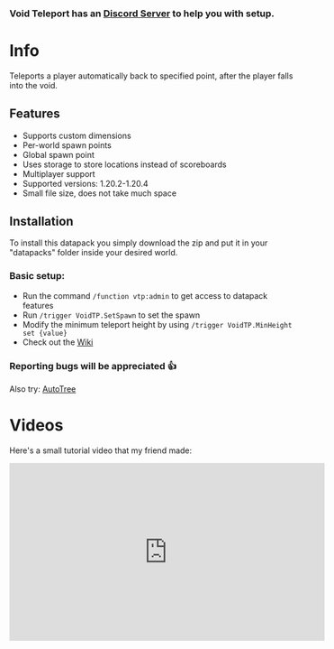 ### Void Teleport has an [Discord Server](https://discord.com/invite/5jTmCzjvZQ) to help you with setup.

# Info
Teleports a player automatically back to specified point, after the player falls into the void.

## Features
- Supports custom dimensions
- Per-world spawn points
- Global spawn point
- Uses storage to store locations instead of scoreboards
- Multiplayer support
- Supported versions: 1.20.2-1.20.4
- Small file size, does not take much space

## Installation
To install this datapack you simply download the zip and put it in your "datapacks" folder inside your desired world.

### Basic setup:
- Run the command ```/function vtp:admin``` to get access to datapack features
- Run ```/trigger VoidTP.SetSpawn``` to set the spawn
- Modify the  minimum teleport height by using ```/trigger VoidTP.MinHeight set {value}```
- Check out the [Wiki](https://github.com/Phero-Network/VoidTP/wiki)

### Reporting bugs will be appreciated 👍

Also try: [AutoTree](https://modrinth.com/datapack/auto-tree)

# Videos
Here's a small tutorial video that my friend made:
<iframe width="560" height="315" src="https://www.youtube-nocookie.com/embed/In_kgwU0goI" title="YouTube video player" frameborder="0" allow="accelerometer; autoplay; clipboard-write; encrypted-media; gyroscope; picture-in-picture; web-share" allowfullscreen></iframe>
